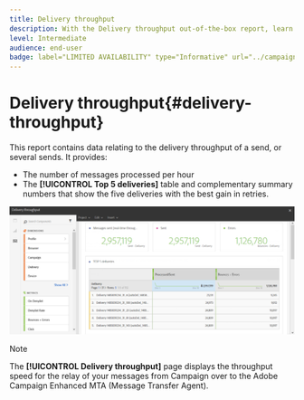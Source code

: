 ```yaml
---
title: Delivery throughput
description: With the Delivery throughput out-of-the-box report, learn about the success of your delivery.
level: Intermediate
audience: end-user
badge: label="LIMITED AVAILABILITY" type="Informative" url="../campaign-standard-migration-home.md" tooltip="Restricted to Campaign Standard migrated users"
---
```

# Delivery throughput{#delivery-throughput}

This report contains data relating to the delivery throughput of a send, or several sends. It provides:

* The number of messages processed per hour
* The **[!UICONTROL Top 5 deliveries]** table and complementary summary numbers that show the five deliveries with the best gain in retries.

![](assets/delivery_reports_1.png)

>[!NOTE]
>
>The **[!UICONTROL Delivery throughput]** page displays the throughput speed for the relay of your messages from Campaign over to the Adobe Campaign Enhanced MTA (Message Transfer Agent).
